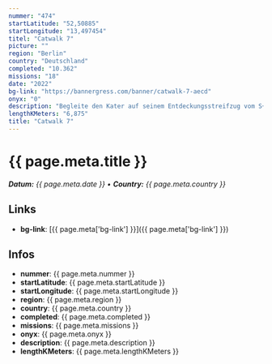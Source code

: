 ```yaml
---
nummer: "474"
startLatitude: "52,50885"
startLongitude: "13,497454"
titel: "Catwalk 7"
picture: ""
region: "Berlin"
country: "Deutschland"
completed: "10.362"
missions: "18"
date: "2022"
bg-link: "https://bannergress.com/banner/catwalk-7-aecd"
onyx: "0"
description: "Begleite den Kater auf seinem Entdeckungsstreifzug vom S+U Lichtenberg nach Friedrichsfelde und dort im Bogen durch den Weitlingkiez zurück zu seinem Ausgangspunkt."
lengthKMeters: "6,875"
title: "Catwalk 7"
---
```


# {{ page.meta.title }}
_**Datum:** {{ page.meta.date }} • **Country:** {{ page.meta.country }}_

## Links
- **bg-link**: [{{ page.meta['bg-link'] }}]({{ page.meta['bg-link'] }})

## Infos
- **nummer**: {{ page.meta.nummer }}
- **startLatitude**: {{ page.meta.startLatitude }}
- **startLongitude**: {{ page.meta.startLongitude }}
- **region**: {{ page.meta.region }}
- **country**: {{ page.meta.country }}
- **completed**: {{ page.meta.completed }}
- **missions**: {{ page.meta.missions }}
- **onyx**: {{ page.meta.onyx }}
- **description**: {{ page.meta.description }}
- **lengthKMeters**: {{ page.meta.lengthKMeters }}

